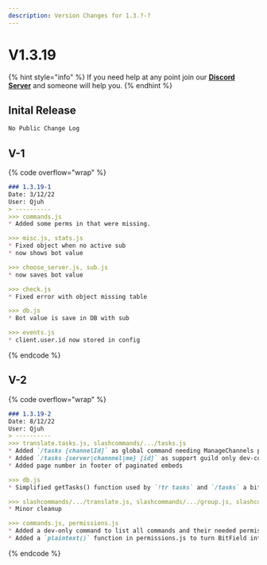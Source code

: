 ```yaml
---
description: Version Changes for 1.3.?-?
---
```


# V1.3.19

{% hint style="info" %}
If you need help at any point join our [**Discord Server**](https://discord.gg/mgNR64R) and someone will help you.
{% endhint %}

## Inital Release

```markdown
No Public Change Log
```

## V-1

{% code overflow="wrap" %}
```markdown
### 1.3.19-1
Date: 3/12/22
User: Qjuh
> ----------
>>> commands.js
* Added some perms in that were missing.

>>> misc.js, stats.js
* Fixed object when no active sub
* now shows bot value

>>> choose_server.js, sub.js
* now saves bot value

>>> check.js
* Fixed error with object missing table

>>> db.js
* Bot value is save in DB with sub

>>> events.js
* client.user.id now stored in config

```
{% endcode %}

## V-2

{% code overflow="wrap" %}
```markdown
### 1.3.19-2
Date: 8/12/22
User: Qjuh
> ----------
>>> translate.tasks.js, slashcommands/.../tasks.js
* Added `/tasks [channelId]` as global command needing ManageChannels permission per default
* Added `/tasks {server|channnel|me} [id]` as support guild only dev-commands needing Administrator permission per default (can be changed in server setttings->integration though)
* Added page number in footer of paginated embeds

>>> db.js
* Simplified getTasks() function used by `!tr tasks` and `/tasks` a bit

>>> slashcommands/.../translate.js, slashcommands/.../group.js, slashcommands/.../check.js
* Minor cleanup

>>> commands.js, permissions.js
* Added a dev-only command to list all commands and their needed permissions
* Added a `plaintext()` function in permissions.js to turn BitField into their readable names again
```
{% endcode %}
